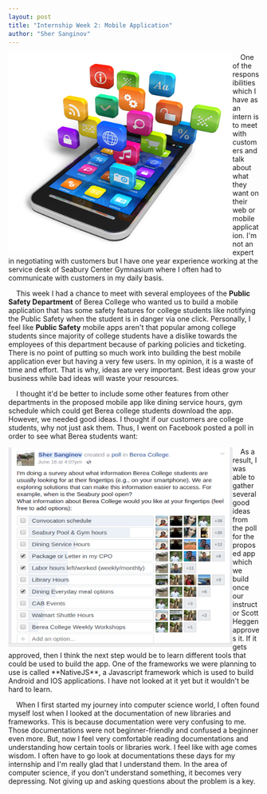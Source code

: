 ```yaml
---
layout: post
title: "Internship Week 2: Mobile Application"
author: "Sher Sanginov"
---
```



<img class="img-responsive" src="/assets/img/intern6.jpg" alt="Drawing" style="width: 450px; height: 400px; display: block; float:left; ">

&nbsp;&nbsp;&nbsp;&nbsp;One of the responsibilities which I have as an intern is to meet with customers and talk about what they want on their web or mobile application. I'm not an expert in negotiating with customers but I have one year experience working at the service desk of Seabury Center Gymnasium where I often had to communicate with customers in my daily basis.

&nbsp;&nbsp;&nbsp;&nbsp;This week I had a chance to meet with several employees of the **Public Safety Department** of Berea College who wanted us to build a mobile application that has some safety features for college students like notifying the Public Safety when the student is in danger via one click. Personally, I feel like **Public Safety** mobile apps aren't that popular among college students since majority of college students have a dislike towards the employees of this department because of parking policies and ticketing. There is no point of putting so much work into building the best mobile application ever but having a very few users. In my opinion, it is a waste of time and effort. That is why, ideas are very important. Best ideas grow your business while bad ideas will waste your resources.  

&nbsp;&nbsp;&nbsp;&nbsp;I thought it'd be better to include some other features from other departments in the proposed mobile app like dining service hours, gym schedule which could get Berea college students download the app. However, we needed good ideas. I thought if our customers are college students, why not just ask them. Thus, I went on Facebook posted a poll in order to see what Berea students want:

 <img class="img-responsive" src="/assets/img/poll.png" alt="Drawing" style="width: 450px; height: 400px; display: block; float:left; ">
&nbsp;&nbsp;&nbsp;&nbsp;As a result, I was able to gather several good ideas from the poll for the proposed app which we build once our instructor Scott Heggen approves it. If it gets approved, then I think the next step would be to learn different tools that could be used to build the app. One of the frameworks we were planning to use is called **NativeJS**, a Javascript framework which is used to build Android and IOS applications. I have not looked at it yet but it wouldn't be hard to learn.

&nbsp;&nbsp;&nbsp;&nbsp;When I first started my journey into computer science world, I often found myself lost when I looked at the documentation of new libraries and frameworks. This is because documentation were very confusing to me. Those documentations were not beginner-friendly and confused a beginner even more. But, now I feel very comfortable reading documentations and understanding how certain tools or libraries work. I feel like with age comes wisdom. I often have to go look at documentations these days for my internship and I'm really glad that I understand them. In the area of computer science, if you don't understand something, it becomes very depressing. Not giving up and asking questions about the problem is a key.
